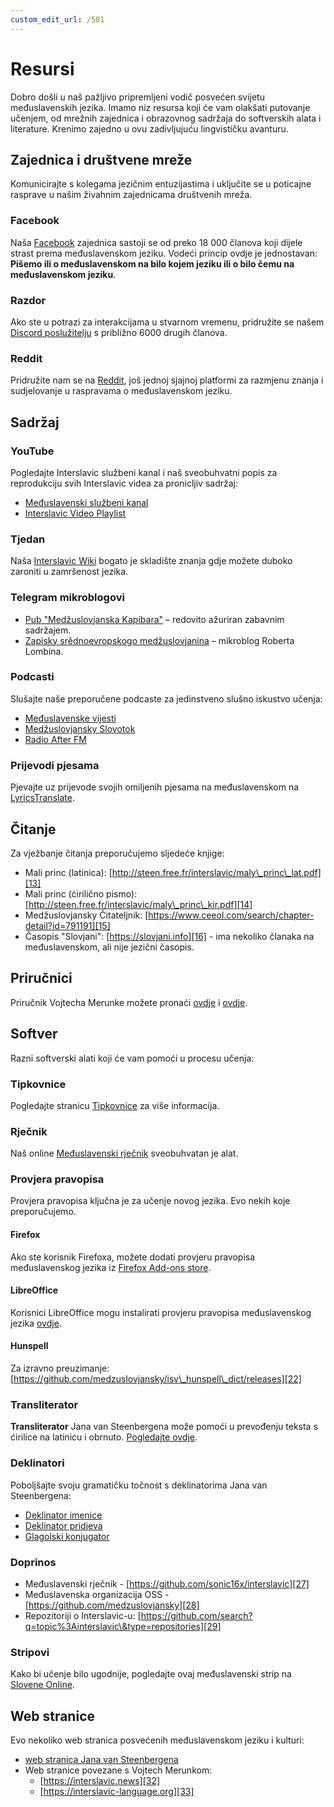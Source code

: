```yaml
---
custom_edit_url: /501
---
```


# Resursi

Dobro došli u naš pažljivo pripremljeni vodič posvećen svijetu međuslavenskih jezika. Imamo niz resursa koji će vam olakšati putovanje učenjem, od mrežnih zajednica i obrazovnog sadržaja do softverskih alata i literature. Krenimo zajedno u ovu zadivljujuću lingvističku avanturu.

## Zajednica i društvene mreže

Komunicirajte s kolegama jezičnim entuzijastima i uključite se u poticajne rasprave u našim živahnim zajednicama društvenih mreža.

### Facebook

Naša [Facebook][1] zajednica sastoji se od preko 18 000 članova koji dijele strast prema međuslavenskom jeziku. Vodeći princip ovdje je jednostavan: **Pišemo ili o međuslavenskom na bilo kojem jeziku ili o bilo čemu na međuslavenskom jeziku**.

### Razdor

Ako ste u potrazi za interakcijama u stvarnom vremenu, pridružite se našem [Discord poslužitelju][2] s približno 6000 drugih članova.

### Reddit

Pridružite nam se na [Reddit][3], još jednoj sjajnoj platformi za razmjenu znanja i sudjelovanje u raspravama o međuslavenskom jeziku.

## Sadržaj

### YouTube

Pogledajte Interslavic službeni kanal i naš sveobuhvatni popis za reprodukciju svih Interslavic videa za pronicljiv sadržaj:

- [Međuslavenski službeni kanal][4]
- [Interslavic Video Playlist][5]

### Tjedan

Naša [Interslavic Wiki][6] bogato je skladište znanja gdje možete duboko zaroniti u zamršenost jezika.

### Telegram mikroblogovi

- [Pub "Medžuslovjanska Kapibara"][7] – redovito ažuriran zabavnim sadržajem.
- [Zapisky srědnoevropskogo medžuslovjanina][8] – mikroblog Roberta Lombina.

### Podcasti

Slušajte naše preporučene podcaste za jedinstveno slušno iskustvo učenja:

- [Međuslavenske vijesti][9]
- [Medžuslovjansky Slovotok][10]
- [Radio After FM][11]

### Prijevodi pjesama

Pjevajte uz prijevode svojih omiljenih pjesama na međuslavenskom na [LyricsTranslate][12].

## Čitanje

Za vježbanje čitanja preporučujemo sljedeće knjige:

- Mali princ (latinica): [http://steen.free.fr/interslavic/maly\_princ\_lat.pdf][13]
- Mali princ (ćirilično pismo): [http://steen.free.fr/interslavic/maly\_princ\_kir.pdf][14]
- Medžuslovjansky Čitateljnik: [https://www.ceeol.com/search/chapter-detail?id=791191][15]
- Časopis "Slovjani": [https://slovjani.info][16] - ima nekoliko članaka na međuslavenskom, ali nije jezični časopis.

## Priručnici

Priručnik Vojtecha Merunke možete pronaći [ovdje][17] i [ovdje][15].

## Softver

Razni softverski alati koji će vam pomoći u procesu učenja:

### Tipkovnice

Pogledajte stranicu [Tipkovnice][18] za više informacija.

### Rječnik

Naš online [Međuslavenski rječnik][19] sveobuhvatan je alat.

### Provjera pravopisa

Provjera pravopisa ključna je za učenje novog jezika. Evo nekih koje preporučujemo.

#### Firefox

Ako ste korisnik Firefoxa, možete dodati provjeru pravopisa međuslavenskog jezika iz [Firefox Add-ons store][20].

#### LibreOffice

Korisnici LibreOffice mogu instalirati provjeru pravopisa međuslavenskog jezika [ovdje][21].

#### Hunspell

Za izravno preuzimanje: [https://github.com/medzuslovjansky/isv\_hunspell\_dict/releases][22]

### Transliterator

**Transliterator** Jana van Steenbergena može pomoći u prevođenju teksta s ćirilice na latinicu i obrnuto. [Pogledajte ovdje][23].

### Deklinatori

Poboljšajte svoju gramatičku točnost s deklinatorima Jana van Steenbergena:

- [Deklinator imenice][24]
- [Deklinator pridjeva][25]
- [Glagolski konjugator][26]

### Doprinos

- Međuslavenski rječnik - [https://github.com/sonic16x/interslavic][27]
- Međuslavenska organizacija OSS - [https://github.com/medzuslovjansky][28]
- Repozitoriji o Interslavic-u: [https://github.com/search?q=topic%3Ainterslavic\&type=repositories][29]

### Stripovi

Kako bi učenje bilo ugodnije, pogledajte ovaj međuslavenski strip na [Slovene Online][30].

## Web stranice

Evo nekoliko web stranica posvećenih međuslavenskom jeziku i kulturi:

- [web stranica Jana van Steenbergena][31]
- Web stranice povezane s Vojtech Merunkom:
  - [https://interslavic.news][32]
  - [https://interslavic-language.org][33]

[1]: https://www.facebook.com/groups/interslavic

[2]: https://discord.com/invite/n3saqm27QW

[3]: https://www.reddit.com/r/interslavic/

[4]: https://www.youtube.com/channel/UCShYXuD2TyJlYd9UWUUiYiA

[5]: https://www.youtube.com/playlist?list=PLT_X5HnKrXoiL3a5oK9Tv977JI8ijvFNM

[6]: https://isv.miraheze.org/

[7]: https://t.me/interslavicthings

[8]: https://t.me/zapiskysm

[9]: https://interslavic.news/podkast

[10]: https://linktr.ee/medzuslovjansky.slovotok

[11]: https://tyflonet.com/siciliano/arhiv/

[12]: https://lyricstranslate.com/language/interslavic

[13]: http://steen.free.fr/interslavic/maly_princ_lat.pdf

[14]: http://steen.free.fr/interslavic/maly_princ_kir.pdf

[15]: https://www.ceeol.com/search/chapter-detail?id=791191

[16]: https://slovjani.info

[17]: https://www.patro.cz/interslavic-zonal-constructed-language/

[18]: ./keyboards.md

[19]: https://interslavic-dictionary.com/

[20]: https://addons.mozilla.org/en-US/firefox/addon/interslavic-spellcheck/

[21]: https://extensions.libreoffice.org/en/extensions/show/15995

[22]: https://github.com/medzuslovjansky/isv_hunspell_dict/releases

[23]: http://steen.free.fr/interslavic/transliterator.html

[24]: http://steen.free.fr/interslavic/declinator.html

[25]: http://steen.free.fr/interslavic/adjectivator.html

[26]: http://steen.free.fr/interslavic/conjugator.html

[27]: https://github.com/sonic16x/interslavic

[28]: https://github.com/medzuslovjansky

[29]: https://github.com/search?q=topic%3Ainterslavic&type=repositories

[30]: https://slovene.online/animation/1.0/msl/index.html

[31]: http://steen.free.fr/interslavic

[32]: https://interslavic.news

[33]: https://interslavic-language.org

